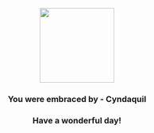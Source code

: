 <p align="center">
    <img src="https://raw.githubusercontent.com/PokeAPI/sprites/master/sprites/pokemon/155.png" width="150" height="150">
</p>
<h3 align="center">You were embraced by - <b>Cyndaquil</b></h3>
<h3 align="center">Have a wonderful day!</h3>
